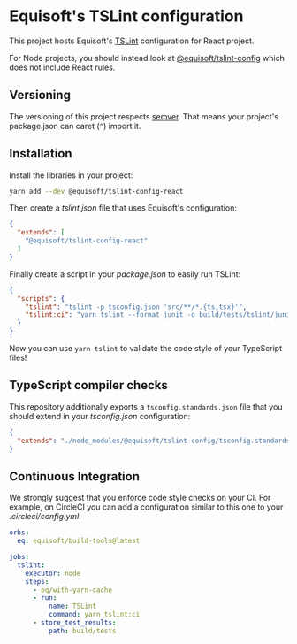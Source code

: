 # Equisoft's TSLint configuration

This project hosts Equisoft's [TSLint](https://palantir.github.io/tslint/) configuration for React project.

For Node projects, you should instead look at [@equisoft/tslint-config](https://www.npmjs.com/package/@equisoft/tslint-config) which does not include React rules.

## Versioning

The versioning of this project respects [semver](https://semver.org/). That means your project's package.json can caret (`^`) import it.

## Installation

Install the libraries in your project:

```bash
yarn add --dev @equisoft/tslint-config-react
```

Then create a _tslint.json_ file that uses Equisoft's configuration:

```json
{
  "extends": [
    "@equisoft/tslint-config-react"
  ]
}
```

Finally create a script in your _package.json_ to easily run TSLint:

```json
{
  "scripts": {
    "tslint": "tslint -p tsconfig.json 'src/**/*.{ts,tsx}'",
    "tslint:ci": "yarn tslint --format junit -o build/tests/tslint/junit.xml"
  }
}
```

Now you can use `yarn tslint` to validate the code style of your TypeScript files!

## TypeScript compiler checks
This repository additionally exports a `tsconfig.standards.json` file that you should extend in your _tsconfig.json_ configuration:

```json
{
  "extends": "./node_modules/@equisoft/tslint-config/tsconfig.standards.json"
}
```

## Continuous Integration
We strongly suggest that you enforce code style checks on your CI. For example, on CircleCI you can add a configuration similar to this one to your _.circleci/config.yml_:

```yaml
orbs:
  eq: equisoft/build-tools@latest

jobs:
  tslint:
    executor: node
    steps:
      - eq/with-yarn-cache
      - run:
          name: TSLint
          command: yarn tslint:ci
      - store_test_results:
          path: build/tests
```
